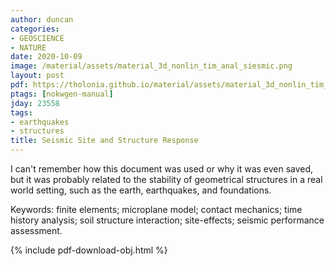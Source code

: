 ```yaml
---
author: duncan
categories:
- GEOSCIENCE
- NATURE
date: 2020-10-09
image: /material/assets/material_3d_nonlin_tim_anal_siesmic.png
layout: post
pdf: https://tholonia.github.io/material/assets/material_3d_nonlin_tim_anal_siesmic.pdf
ptags: [nokwgen-manual]
jday: 23558
tags:
- earthquakes
- structures
title: Seismic Site and Structure Response
---
```


I can't remember how this document was used or why it was even saved, but it was probably related to the stability of geometrical structures in a real world setting, such as the earth, earthquakes, and foundations.

Keywords: finite elements; microplane model; contact mechanics; time history analysis; soil structure interaction; site-effects; seismic performance assessment.
<!--more-->
{% include pdf-download-obj.html %}
